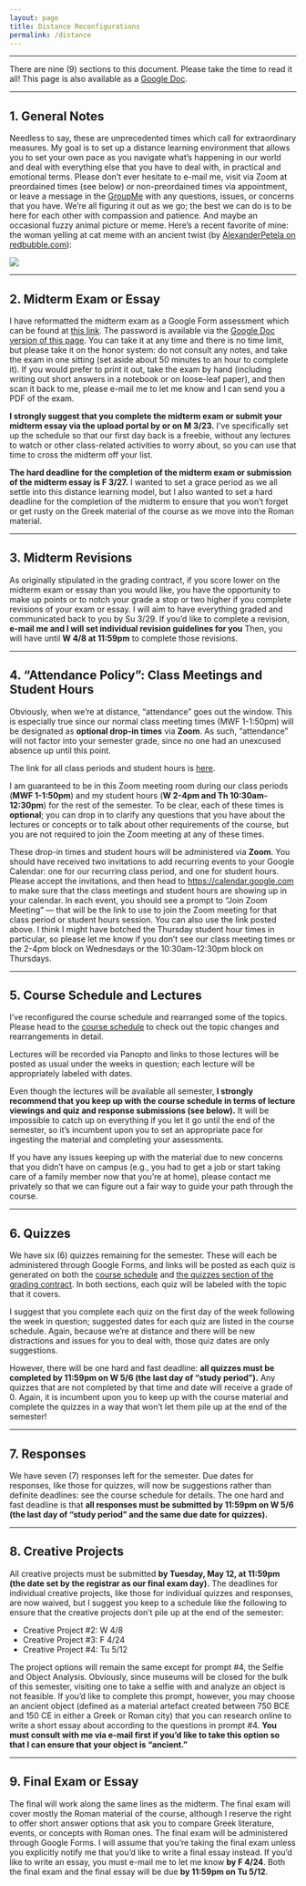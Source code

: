 ```yaml
---
layout: page
title: Distance Reconfigurations
permalink: /distance
---
```


***

There are nine (9) sections to this document. Please take the time to read it all! This page is also available as a [Google Doc](https://docs.google.com/document/d/1hRYNiHPU-tdRBQAL-bkSwORml3E6MXhctqti1wxuCX0/edit?usp=sharing).

***

## 1. General Notes

Needless to say, these are unprecedented times which call for extraordinary measures. My goal is to set up a distance learning environment that allows you to set your own pace as you navigate what’s happening in our world and deal with everything else that you have to deal with, in practical and emotional terms. Please don’t ever hesitate to e-mail me, visit via Zoom at preordained times (see below) or non-preordained times via appointment, or leave a message in the [GroupMe](https://groupme.com/join_group/58689348/viyFCyPR) with any questions, issues, or concerns that you have. We’re all figuring it out as we go; the best we can do is to be here for each other with compassion and patience. And maybe an occasional fuzzy animal picture or meme. Here’s a recent favorite of mine: the woman yelling at cat meme with an ancient twist (by [AlexanderPetela on redbubble.com](https://www.redbubble.com/people/alexanderpetela/works/45492270-ancient-greek-vase-cat-meme)):

![](https://scontent-iad3-1.xx.fbcdn.net/v/t1.0-0/p480x480/87397088_2352776951489457_2012672638987534336_o.jpg?_nc_cat=108&_nc_sid=dd9801&_nc_ohc=Y7bmj6XsB5kAX_CjPKU&_nc_ht=scontent-iad3-1.xx&_nc_tp=6&oh=c832c2eab033bde38a033bca3db85a7b&oe=5E95BC54)

***

## 2. Midterm Exam or Essay

I have reformatted the midterm exam as a Google Form assessment which can be found at [this link](https://forms.gle/jQZbfdjhZaNDZKY96). The password is available via the [Google Doc version of this page](https://docs.google.com/document/d/1hRYNiHPU-tdRBQAL-bkSwORml3E6MXhctqti1wxuCX0/edit?usp=sharing). You can take it at any time and there is no time limit, but please take it on the honor system: do not consult any notes, and take the exam in one sitting (set aside about 50 minutes to an hour to complete it). If you would prefer to print it out, take the exam by hand (including writing out short answers in a notebook or on loose-leaf paper), and then scan it back to me, please e-mail me to let me know and I can send you a PDF of the exam.

**I strongly suggest that you complete the midterm exam or submit your midterm essay via the upload portal by or on M 3/23.** I’ve specifically set up the schedule so that our first day back is a freebie, without any lectures to watch or other class-related activities to worry about, so you can use that time to cross the midterm off your list.

**The hard deadline for the completion of the midterm exam or submission of the midterm essay is F 3/27.** I wanted to set a grace period as we all settle into this distance learning model, but I also wanted to set a hard deadline for the completion of the midterm to ensure that you won’t forget or get rusty on the Greek material of the course as we move into the Roman material.

***

## 3. Midterm Revisions

As originally stipulated in the grading contract, if you score lower on the midterm exam or essay than you would like, you have the opportunity to make up points or to notch your grade a stop or two higher if you complete revisions of your exam or essay. I will aim to have everything graded and communicated back to you by Su 3/29. If you’d like to complete a revision, **e-mail me and I will set individual revision guidelines for you** Then, you will have until **W 4/8 at 11:59pm** to complete those revisions.

***

## 4. “Attendance Policy”: Class Meetings and Student Hours

Obviously, when we’re at distance, “attendance” goes out the window. This is especially true since our normal class meeting times (MWF 1-1:50pm) will be designated as **optional drop-in times** via **Zoom**. As such, “attendance” will not factor into your semester grade, since no one had an unexcused absence up until this point.

The link for all class periods and student hours is [here](https://holycross.zoom.us/j/5087933070).

I am guaranteed to be in this Zoom meeting room during our class periods (**MWF 1-1:50pm**) and my student hours (**W 2-4pm and Th 10:30am-12:30pm**) for the rest of the semester. To be clear, each of these times is **optional**; you can drop in to clarify any questions that you have about the lectures or concepts or to talk about other requirements of the course, but you are not required to join the Zoom meeting at any of these times.

These drop-in times and student hours will be administered via **Zoom**. You should have received two invitations to add recurring events to your Google Calendar: one for our recurring class period, and one for student hours. Please accept the invitations, and then head to https://calendar.google.com to make sure that the class meetings and student hours are showing up in your calendar. In each event, you should see a prompt to “Join Zoom Meeting” — that will be the link to use to join the Zoom meeting for that class period or student hours session. You can also use the link posted above. I think I might have botched the Thursday student hour times in particular, so please let me know if you don’t see our class meeting times or the 2-4pm block on Wednesdays or the 10:30am-12:30pm block on Thursdays.

***

## 5. Course Schedule and Lectures

I’ve reconfigured the course schedule and rearranged some of the topics. Please head to the [course schedule](https://libatique.info/CLAS199-S20/schedule) to check out the topic changes and rearrangements in detail.

Lectures will be recorded via Panopto and links to those lectures will be posted as usual under the weeks in question; each lecture will be appropriately labeled with dates.

Even though the lectures will be available all semester, **I strongly recommend that you keep up with the course schedule in terms of lecture viewings and quiz and response submissions (see below).** It will be impossible to catch up on everything if you let it go until the end of the semester, so it’s incumbent upon you to set an appropriate pace for ingesting the material and completing your assessments.

If you have any issues keeping up with the material due to new concerns that you didn’t have on campus (e.g., you had to get a job or start taking care of a family member now that you’re at home), please contact me privately so that we can figure out a fair way to guide your path through the course.

***

## 6. Quizzes

We have six (6) quizzes remaining for the semester. These will each be administered through Google Forms, and links will be posted as each quiz is generated on both the [course schedule](schedule) and [the quizzes section of the grading contract](grading#quiz-guidelines). In both sections, each quiz will be labeled with the topic that it covers.

I suggest that you complete each quiz on the first day of the week following the week in question; suggested dates for each quiz are listed in the course schedule. Again, because we’re at distance and there will be new distractions and issues for you to deal with, those quiz dates are only suggestions.

However, there will be one hard and fast deadline: **all quizzes must be completed by 11:59pm on W 5/6 (the last day of “study period”).** Any quizzes that are not completed by that time and date will receive a grade of 0. Again, it is incumbent upon you to keep up with the course material and complete the quizzes in a way that won’t let them pile up at the end of the semester!

***

## 7. Responses

We have seven (7) responses left for the semester. Due dates for responses, like those for quizzes, will now be suggestions rather than definite deadlines: see the course schedule for details. The one hard and fast deadline is that **all responses must be submitted by 11:59pm on W 5/6 (the last day of “study period” and the same due date for quizzes).**

***

## 8. Creative Projects

All creative projects must be submitted **by Tuesday, May 12, at 11:59pm (the date set by the registrar as our final exam day).** The deadlines for individual creative projects, like those for individual quizzes and responses, are now waived, but I suggest you keep to a schedule like the following to ensure that the creative projects don’t pile up at the end of the semester:
- Creative Project #2: W 4/8
- Creative Project #3: F 4/24
- Creative Project #4: Tu 5/12

The project options will remain the same except for prompt #4, the Selfie and Object Analysis. Obviously, since museums will be closed for the bulk of this semester, visiting one to take a selfie with and analyze an object is not feasible. If you’d like to complete this prompt, however, you may choose an ancient object (defined as a material artefact created between 750 BCE and 150 CE in either a Greek or Roman city) that you can research online to write a short essay about according to the questions in prompt #4. **You must consult with me via e-mail first if you’d like to take this option so that I can ensure that your object is “ancient.”**

***

## 9. Final Exam or Essay

The final will work along the same lines as the midterm. The final exam will cover mostly the Roman material of the course, although I reserve the right to offer short answer options that ask you to compare Greek literature, events, or concepts with Roman ones. The final exam will be administered through Google Forms. I will assume that you’re taking the final exam unless you explicitly notify me that you’d like to write a final essay instead. If you’d like to write an essay, you must e-mail me to let me know **by F 4/24**. Both the final exam and the final essay will be due **by 11:59pm on Tu 5/12**.
